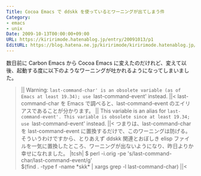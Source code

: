 ```yaml
---
Title: Cocoa Emacs で ddskk を使っているとワーニングが出てしまう件
Category:
- emacs
- unix
Date: 2009-10-13T00:00:00+09:00
URL: https://kiririmode.hatenablog.jp/entry/20091013/p1
EditURL: https://blog.hatena.ne.jp/kiririmode/kiririmode.hatenablog.jp/atom/entry/8454420450078212508
---
```



数日前に Carbon Emacs から Cocoa Emacs に変えたのだけれど、変えて以後、起動する度に以下のようなワーニングが吐かれるようになってしまいました。
>||
Warning: `last-command-char' is an obsolete variable (as of Emacs at least
    19.34); use `last-command-event' instead.
||<
last-command-char を Emacs で調べると、last-command-event のエイリアスであることが分かります。
>||
  This variable is an alias for `last-command-event'.
  This variable is obsolete since at least 19.34;
  use `last-command-event' instead.
||<
つまりは、last-command-char を last-command-event に置換するだけで、このワーニングは防げる。
そういうわけですから、とりあえず ddskk 関連とおぼしき elisp ファイルを一気に置換したところ、ワーニングが出ないようになり、昨日よりか幸せになれました。
>|tcsh|
$ perl -i.orig -pe 's/last-command-char/last-command-event/g' \
  $(find . -type f -name \*skk\* | xargs grep -l last-command-char) 
||<
